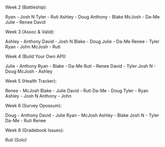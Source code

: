 Week 2 (Battleship):

Ryan - Josh N
Tyler - Ruti
Ashley - Doug
Anthony - Blake
McJosh - Da-Me
Julie - Renee
David

Week 3 (Assoc & Valid):

Ashley - Anthony
David - Josh N
Blake - Doug
Julie - Da-Me
Renee - Tyler
Ryan - John
McJosh - Ruti

Week 4 (Build Your Own API):

Julie - Anthony
Ryan - Blake - Da-Me
Ruti - Renee
David - Tyler
Josh N - Doug
McJosh - Ashley

Week 5 (Health Tracker):

Renee - McJosh
Blake - Julie
David - Ruti
Da-Me - Doug
Tyler - Ryan
Ashley - Josh N
Anthony - John

Week 6 (Survey Opossum):

Doug - Anthony
David - Julie
Ryan - McJosh
Ashley - Blake
Josh N - Tyler
Da-Me - Ruti
Renee

Week 8 (Gradebook Issues):

Ruti (Solo)
